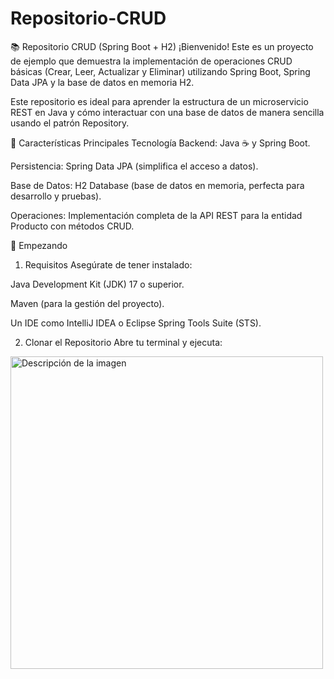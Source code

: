 # Repositorio-CRUD

📚 Repositorio CRUD (Spring Boot + H2)
¡Bienvenido! Este es un proyecto de ejemplo que demuestra la implementación de operaciones CRUD básicas (Crear, Leer, Actualizar y Eliminar) utilizando Spring Boot, Spring Data JPA y la base de datos en memoria H2.

Este repositorio es ideal para aprender la estructura de un microservicio REST en Java y cómo interactuar con una base de datos de manera sencilla usando el patrón Repository.

🌟 Características Principales
Tecnología Backend: Java ☕ y Spring Boot.

Persistencia: Spring Data JPA (simplifica el acceso a datos).

Base de Datos: H2 Database (base de datos en memoria, perfecta para desarrollo y pruebas).

Operaciones: Implementación completa de la API REST para la entidad Producto con métodos CRUD.

🚀 Empezando
1. Requisitos
Asegúrate de tener instalado:

Java Development Kit (JDK) 17 o superior.

Maven (para la gestión del proyecto).

Un IDE como IntelliJ IDEA o Eclipse Spring Tools Suite (STS).

2. Clonar el Repositorio
Abre tu terminal y ejecuta:

<img src="ruta/relativa/a/la/imagen.png" alt="Descripción de la imagen" width="500"/>
